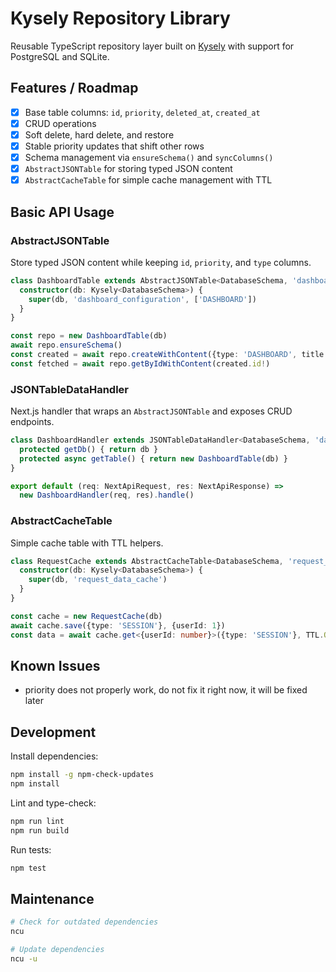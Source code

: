 # Kysely Repository Library

Reusable TypeScript repository layer built on [Kysely](https://github.com/kysely-org/kysely) with support for PostgreSQL and SQLite.

## Features / Roadmap
- [x] Base table columns: `id`, `priority`, `deleted_at`, `created_at`
- [x] CRUD operations
- [x] Soft delete, hard delete, and restore
- [x] Stable priority updates that shift other rows
- [x] Schema management via `ensureSchema()` and `syncColumns()`
- [x] `AbstractJSONTable` for storing typed JSON content
- [x] `AbstractCacheTable` for simple cache management with TTL

## Basic API Usage

### AbstractJSONTable

Store typed JSON content while keeping `id`, `priority`, and `type` columns.

```ts
class DashboardTable extends AbstractJSONTable<DatabaseSchema, 'dashboard_configuration', Dashboard> {
  constructor(db: Kysely<DatabaseSchema>) {
    super(db, 'dashboard_configuration', ['DASHBOARD'])
  }
}

const repo = new DashboardTable(db)
await repo.ensureSchema()
const created = await repo.createWithContent({type: 'DASHBOARD', title: 'Main'})
const fetched = await repo.getByIdWithContent(created.id!)
```

### JSONTableDataHandler

Next.js handler that wraps an `AbstractJSONTable` and exposes CRUD endpoints.

```ts
class DashboardHandler extends JSONTableDataHandler<DatabaseSchema, 'dashboard_configuration', Dashboard> {
  protected getDb() { return db }
  protected async getTable() { return new DashboardTable(db) }
}

export default (req: NextApiRequest, res: NextApiResponse) =>
  new DashboardHandler(req, res).handle()
```

### AbstractCacheTable

Simple cache table with TTL helpers.

```ts
class RequestCache extends AbstractCacheTable<DatabaseSchema, 'request_data_cache'> {
  constructor(db: Kysely<DatabaseSchema>) {
    super(db, 'request_data_cache')
  }
}

const cache = new RequestCache(db)
await cache.save({type: 'SESSION'}, {userId: 1})
const data = await cache.get<{userId: number}>({type: 'SESSION'}, TTL.ONE_DAY)
```

## Known Issues
- priority does not properly work, do not fix it right now, it will be fixed later

## Development
Install dependencies:
```bash
npm install -g npm-check-updates
npm install
```

Lint and type-check:
```bash
npm run lint
npm run build
```

Run tests:
```bash
npm test
```

## Maintenance

```bash
# Check for outdated dependencies
ncu

# Update dependencies
ncu -u
```

